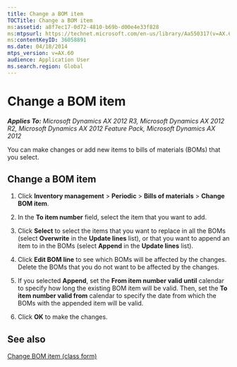 ```yaml
---
title: Change a BOM item
TOCTitle: Change a BOM item
ms:assetid: a8f7ec17-0d72-4810-b69b-d00e4e33f828
ms:mtpsurl: https://technet.microsoft.com/en-us/library/Aa550317(v=AX.60)
ms:contentKeyID: 36058891
ms.date: 04/18/2014
mtps_version: v=AX.60
audience: Application User
ms.search.region: Global
---
```


# Change a BOM item 


_**Applies To:** Microsoft Dynamics AX 2012 R3, Microsoft Dynamics AX 2012 R2, Microsoft Dynamics AX 2012 Feature Pack, Microsoft Dynamics AX 2012_

You can make changes or add new items to bills of materials (BOMs) that you select.

## Change a BOM item

1.  Click **Inventory management** \> **Periodic** \> **Bills of materials** \> **Change BOM item**.

2.  In the **To item number** field, select the item that you want to add.

3.  Click **Select** to select the items that you want to replace in all the BOMs (select **Overwrite** in the **Update lines** list), or that you want to append an item to in the BOMs (select **Append** in the **Update lines** list).

4.  Click **Edit BOM line** to see which BOMs will be affected by the changes. Delete the BOMs that you do not want to be affected by the changes.

5.  If you selected **Append**, set the **From item number valid until** calendar to specify how long the existing BOM item will be valid. Then, set the **To item number valid from** calendar to specify the date from which the BOMs with the appended item will be valid.

6.  Click **OK** to make the changes.

## See also

[Change BOM item (class form)](https://technet.microsoft.com/en-us/library/aa557587\(v=ax.60\))

  


